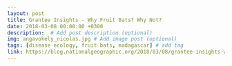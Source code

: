 ```yaml
---
layout: post
title: Grantee Insights - Why Fruit Bats? Why Not?
date: 2018-03-08 00:00:00 +0300
description:  # Add post description (optional)
img: angavokely_nicolas.jpg # Add image post (optional)
tags: [disease ecology, fruit bats, madagascar] # add tag
link: https://blog.nationalgeographic.org/2018/03/08/grantee-insights-why-fruit-bats-why-not/
---
```

